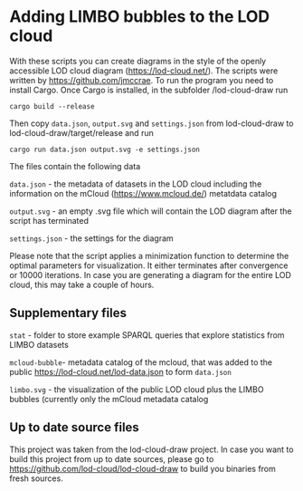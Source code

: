 # Adding LIMBO bubbles to the LOD cloud
With these scripts you can create diagrams in the style of the openly accessible LOD cloud diagram (https://lod-cloud.net/). The scripts were written by https://github.com/jmccrae. To run the program you need to install Cargo. Once Cargo is installed, in the subfolder /lod-cloud-draw run 

`cargo build --release`

Then copy `data.json`, `output.svg` and `settings.json` from lod-cloud-draw to lod-cloud-draw/target/release and run

`cargo run data.json output.svg -e settings.json`

The files contain the following data

`data.json` - the metadata of datasets in the LOD cloud including the information on the mCloud (https://www.mcloud.de/) metatdata catalog

`output.svg` - an empty .svg file which will contain the LOD diagram after the script has terminated

`settings.json` - the settings for the diagram 

Please note that the script applies a minimization function to determine the optimal parameters for visualization. It either terminates after convergence or 10000 iterations. In case you are generating a diagram for the entire LOD cloud, this may take a couple of hours. 

## Supplementary files
`stat` - folder to store example SPARQL queries that explore statistics from LIMBO datasets

`mcloud-bubble`- metadata catalog of the mcloud, that was added to the public https://lod-cloud.net/lod-data.json to form `data.json`

`limbo.svg` - the visualization of the public LOD cloud plus the LIMBO bubbles (currently only the mCloud metadata catalog

## Up to date source files
This project was taken from the lod-cloud-draw project. In case you want to build this project from up to date sources, please go to https://github.com/lod-cloud/lod-cloud-draw to build you binaries from fresh sources.
